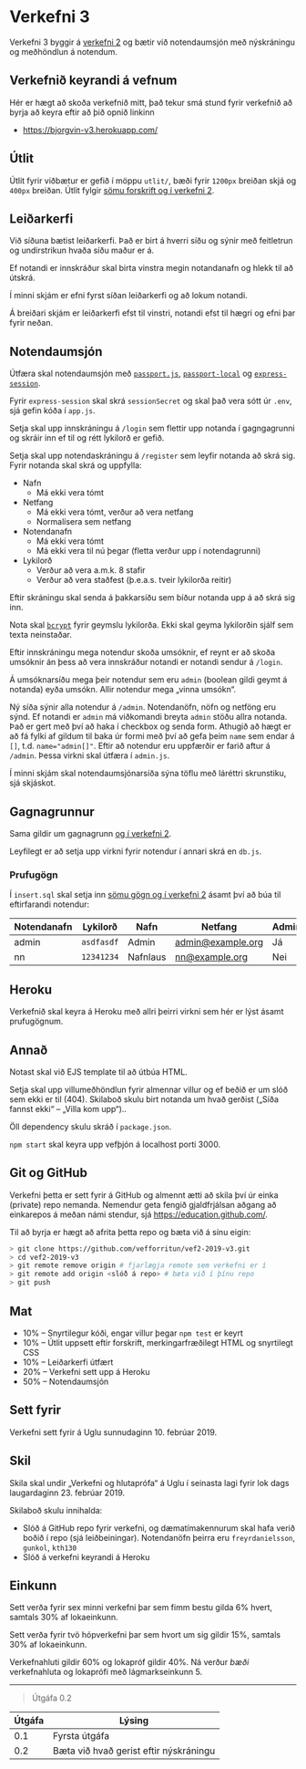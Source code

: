# Verkefni 3

Verkefni 3 byggir á [verkefni 2](https://github.com/vefforritun/vef2-2019-v2) og bætir við notendaumsjón með nýskráningu og meðhöndlun á notendum.

## Verkefnið keyrandi á vefnum
Hér er hægt að skoða verkefnið mitt, það tekur smá stund fyrir verkefnið að byrja að keyra eftir að þið opnið linkinn

* https://bjorgvin-v3.herokuapp.com/


## Útlit

Útlit fyrir viðbætur er gefið í möppu `utlit/`, bæði fyrir `1200px` breiðan skjá og `400px` breiðan. Útlit fylgir [sömu forskrift og í verkefni 2](https://github.com/vefforritun/vef2-2019-v2#%C3%BAtlit).

## Leiðarkerfi

Við síðuna bætist leiðarkerfi. Það er birt á hverri síðu og sýnir með feitletrun og undirstrikun hvaða síðu maður er á.

Ef notandi er innskráður skal birta vinstra megin notandanafn og hlekk til að útskrá.

Í minni skjám er efni fyrst síðan leiðarkerfi og að lokum notandi.

Á breiðari skjám er leiðarkerfi efst til vinstri, notandi efst til hægri og efni þar fyrir neðan.

## Notendaumsjón

Útfæra skal notendaumsjón með [`passport.js`](http://www.passportjs.org/), [`passport-local`](https://github.com/jaredhanson/passport-local) og [`express-session`](https://github.com/expressjs/session).

Fyrir `express-session` skal skrá `sessionSecret` og skal það vera sótt úr `.env`, sjá gefin kóða í `app.js`.

Setja skal upp innskráningu á `/login` sem flettir upp notanda í gagngagrunni og skráir inn ef til og rétt lykilorð er gefið.

Setja skal upp notendaskráningu á `/register` sem leyfir notanda að skrá sig. Fyrir notanda skal skrá og uppfylla:

* Nafn
  * Má ekki vera tómt
* Netfang
  * Má ekki vera tómt, verður að vera netfang
  * Normalísera sem netfang
* Notendanafn
  * Má ekki vera tómt
  * Má ekki vera til nú þegar (fletta verður upp í notendagrunni)
* Lykilorð
  * Verður að vera a.m.k. 8 stafir
  * Verður að vera staðfest (þ.e.a.s. tveir lykilorða reitir)

Eftir skráningu skal senda á þakkarsíðu sem bíður notanda upp á að skrá sig inn.

Nota skal [`bcrypt`](https://github.com/kelektiv/node.bcrypt.js) fyrir geymslu lykilorða. Ekki skal geyma lykilorðin sjálf sem texta neinstaðar.

Eftir innskráningu mega notendur skoða umsóknir, ef reynt er að skoða umsóknir án þess að vera innskráður notandi er notandi sendur á `/login`.

Á umsóknarsíðu mega þeir notendur sem eru `admin` (boolean gildi geymt á notanda) eyða umsókn. Allir notendur mega „vinna umsókn“.

Ný síða sýnir alla notendur á `/admin`. Notendanöfn, nöfn og netföng eru sýnd. Ef notandi er `admin` má viðkomandi breyta `admin` stöðu allra notanda. Það er gert með því að haka í checkbox og senda form. Athugið að hægt er að fá fylki af gildum til baka úr formi með því að gefa þeim `name` sem endar á `[]`, t.d. `name="admin[]"`. Eftir að notendur eru uppfærðir er farið aftur á `/admin`. Þessa virkni skal útfæra í `admin.js`.

Í minni skjám skal notendaumsjónarsíða sýna töflu með láréttri skrunstiku, sjá skjáskot.

## Gagnagrunnur

Sama gildir um gagnagrunn [og í verkefni 2](https://github.com/vefforritun/vef2-2019-v2#%C3%BAtlit).

Leyfilegt er að setja upp virkni fyrir notendur í annari skrá en `db.js`.

### Prufugögn

Í `insert.sql` skal setja inn [sömu gögn og í verkefni 2](https://github.com/vefforritun/vef2-2019-v2#prufug%C3%B6gn) ásamt því að búa til eftirfarandi notendur:

Notendanafn | Lykilorð | Nafn | Netfang | Admin?
------------|----------|------|---------|-------
admin | `asdfasdf` | Admin | admin@example.org | Já
nn | `12341234` | Nafnlaus | nn@example.org | Nei

## Heroku

Verkefnið skal keyra á Heroku með allri þeirri virkni sem hér er lýst ásamt prufugögnum.

## Annað

Notast skal við EJS template til að útbúa HTML.

Setja skal upp villumeðhöndlun fyrir almennar villur og ef beðið er um slóð sem ekki er til (404). Skilaboð skulu birt notanda um hvað gerðist („Síða fannst ekki“ – „Villa kom upp“)..

Öll dependency skulu skráð í `package.json`.

`npm start` skal keyra upp vefþjón á localhost porti 3000.

## Git og GitHub

Verkefni þetta er sett fyrir á GitHub og almennt ætti að skila því úr einka (private) repo nemanda. Nemendur geta fengið gjaldfrjálsan aðgang að einkarepos á meðan námi stendur, sjá https://education.github.com/.

Til að byrja er hægt að afrita þetta repo og bæta við á sínu eigin:

```bash
> git clone https://github.com/vefforritun/vef2-2019-v3.git
> cd vef2-2019-v3
> git remote remove origin # fjarlægja remote sem verkefni er í
> git remote add origin <slóð á repo> # bæta við í þínu repo
> git push
```

## Mat

* 10% – Snyrtilegur kóði, engar villur þegar `npm test` er keyrt
* 10% – Útlit uppsett eftir forskrift, merkingarfræðilegt HTML og snyrtilegt CSS
* 10% – Leiðarkerfi útfært
* 20% – Verkefni sett upp á Heroku
* 50% – Notendaumsjón

## Sett fyrir

Verkefni sett fyrir á Uglu sunnudaginn 10. febrúar 2019.

## Skil

Skila skal undir „Verkefni og hlutaprófa“ á Uglu í seinasta lagi fyrir lok dags laugardaginn 23. febrúar 2019.

Skilaboð skulu innihalda:

* Slóð á GitHub repo fyrir verkefni, og dæmatímakennurum skal hafa verið boðið í repo (sjá leiðbeiningar). Notendanöfn þeirra eru `freyrdanielsson`, `gunkol`, `kth130`
* Slóð á verkefni keyrandi á Heroku

## Einkunn

Sett verða fyrir sex minni verkefni þar sem fimm bestu gilda 6% hvert, samtals 30% af lokaeinkunn.

Sett verða fyrir tvö hópverkefni þar sem hvort um sig gildir 15%, samtals 30% af lokaeinkunn.

Verkefnahluti gildir 60% og lokapróf gildir 40%. Ná verður *bæði* verkefnahluta og lokaprófi með lágmarkseinkunn 5.

---

> Útgáfa 0.2

| Útgáfa | Lýsing                                    |
|--------|-------------------------------------------|
| 0.1    | Fyrsta útgáfa                             |
| 0.2    | Bæta við hvað gerist eftir nýskráningu    |

